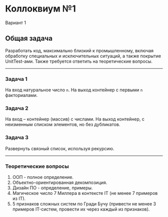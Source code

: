 # Коллоквиум №1
Вариант 1

## Общая задача
Разработать код, максимально близкий к промышленному, включая обработку специальных и исключительных ситуаций, а также покрытие UnitTest-ами. Также требуется ответить на теоретические вопросы.

-----

### Задача 1
На вход натуральное число ```n```. На выход контейнер с первыми ```n``` факториалами.

### Задача 2
На вход – контейнер (массив) с числами. На выход контейнер, с неизменным списком элементов, но без дубликатов.

### Задача 3
Развернуть связный список, используя рекурсию.

-----

### Теоретические вопросы
1. ООП - полное определение.
2. Объектно-ориентированная декомпозиция.
3. Дизайн ПО - определение, примеры.
4. Магическое число 7 Миллера в контексте IT (не менее 7 примеров из IT).
5. 5 признаков сложных систем по Гради Бучу (привести не менее 3 примеров IT-систем, провести их через каждый из признаков).

